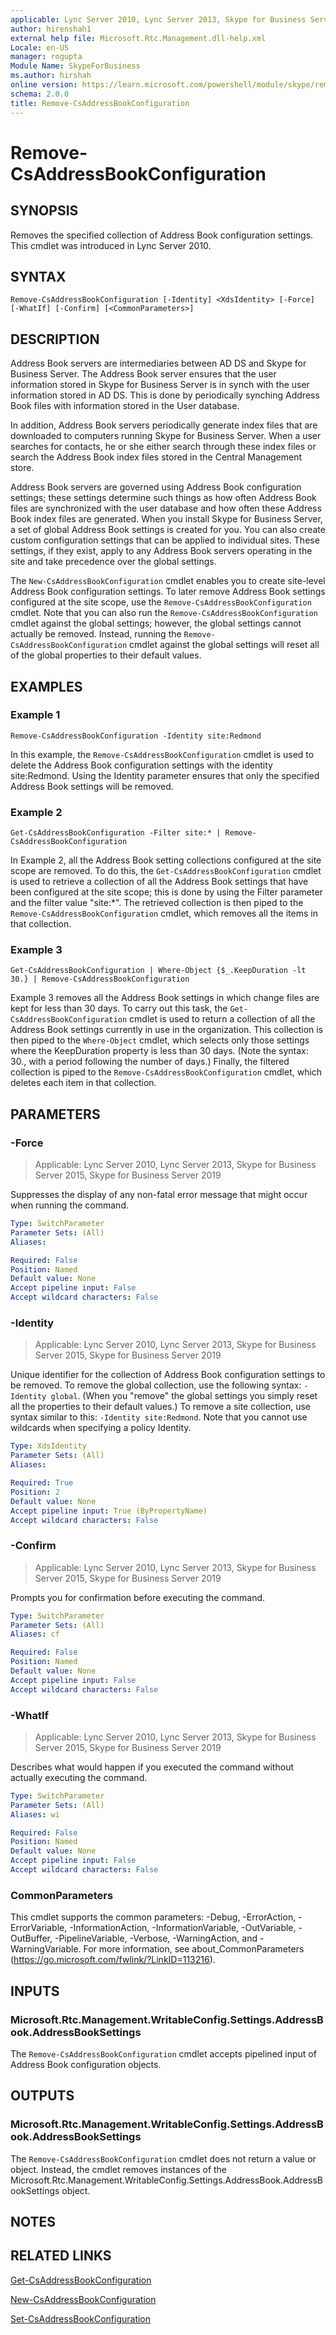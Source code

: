 ```yaml
---
applicable: Lync Server 2010, Lync Server 2013, Skype for Business Server 2015, Skype for Business Server 2019
author: hirenshah1
external help file: Microsoft.Rtc.Management.dll-help.xml
Locale: en-US
manager: rogupta
Module Name: SkypeForBusiness
ms.author: hirshah
online version: https://learn.microsoft.com/powershell/module/skype/remove-csaddressbookconfiguration
schema: 2.0.0
title: Remove-CsAddressBookConfiguration
---
```


# Remove-CsAddressBookConfiguration

## SYNOPSIS
Removes the specified collection of Address Book configuration settings.
This cmdlet was introduced in Lync Server 2010.


## SYNTAX

```
Remove-CsAddressBookConfiguration [-Identity] <XdsIdentity> [-Force] [-WhatIf] [-Confirm] [<CommonParameters>]
```

## DESCRIPTION
Address Book servers are intermediaries between AD DS and Skype for Business Server.
The Address Book server ensures that the user information stored in Skype for Business Server is in synch with the user information stored in AD DS.
This is done by periodically synching Address Book files with information stored in the User database.

In addition, Address Book servers periodically generate index files that are downloaded to computers running Skype for Business Server.
When a user searches for contacts, he or she either search through these index files or search the Address Book index files stored in the Central Management store.

Address Book servers are governed using Address Book configuration settings; these settings determine such things as how often Address Book files are synchronized with the user database and how often these Address Book index files are generated.
When you install Skype for Business Server, a set of global Address Book settings is created for you.
You can also create custom configuration settings that can be applied to individual sites.
These settings, if they exist, apply to any Address Book servers operating in the site and take precedence over the global settings.

The `New-CsAddressBookConfiguration` cmdlet enables you to create site-level Address Book configuration settings.
To later remove Address Book settings configured at the site scope, use the `Remove-CsAddressBookConfiguration` cmdlet.
Note that you can also run the `Remove-CsAddressBookConfiguration` cmdlet against the global settings; however, the global settings cannot actually be removed.
Instead, running the `Remove-CsAddressBookConfiguration` cmdlet against the global settings will reset all of the global properties to their default values.


## EXAMPLES

### Example 1
```
Remove-CsAddressBookConfiguration -Identity site:Redmond
```

In this example, the `Remove-CsAddressBookConfiguration` cmdlet is used to delete the Address Book configuration settings with the identity site:Redmond.
Using the Identity parameter ensures that only the specified Address Book settings will be removed.


### Example 2
```
Get-CsAddressBookConfiguration -Filter site:* | Remove-CsAddressBookConfiguration
```

In Example 2, all the Address Book setting collections configured at the site scope are removed.
To do this, the `Get-CsAddressBookConfiguration` cmdlet is used to retrieve a collection of all the Address Book settings that have been configured at the site scope; this is done by using the Filter parameter and the filter value "site:*".
The retrieved collection is then piped to the `Remove-CsAddressBookConfiguration` cmdlet, which removes all the items in that collection.


### Example 3
```
Get-CsAddressBookConfiguration | Where-Object {$_.KeepDuration -lt 30.} | Remove-CsAddressBookConfiguration
```

Example 3 removes all the Address Book settings in which change files are kept for less than 30 days.
To carry out this task, the `Get-CsAddressBookConfiguration` cmdlet is used to return a collection of all the Address Book settings currently in use in the organization.
This collection is then piped to the `Where-Object` cmdlet, which selects only those settings where the KeepDuration property is less than 30 days.
(Note the syntax: 30., with a period following the number of days.) Finally, the filtered collection is piped to the `Remove-CsAddressBookConfiguration` cmdlet, which deletes each item in that collection.


## PARAMETERS

### -Force

> Applicable: Lync Server 2010, Lync Server 2013, Skype for Business Server 2015, Skype for Business Server 2019

Suppresses the display of any non-fatal error message that might occur when running the command.

```yaml
Type: SwitchParameter
Parameter Sets: (All)
Aliases:

Required: False
Position: Named
Default value: None
Accept pipeline input: False
Accept wildcard characters: False
```

### -Identity

> Applicable: Lync Server 2010, Lync Server 2013, Skype for Business Server 2015, Skype for Business Server 2019

Unique identifier for the collection of Address Book configuration settings to be removed.
To remove the global collection, use the following syntax: `-Identity global`.
(When you "remove" the global settings you simply reset all the properties to their default values.) To remove a site collection, use syntax similar to this: `-Identity site:Redmond`.
Note that you cannot use wildcards when specifying a policy Identity.

```yaml
Type: XdsIdentity
Parameter Sets: (All)
Aliases:

Required: True
Position: 2
Default value: None
Accept pipeline input: True (ByPropertyName)
Accept wildcard characters: False
```

### -Confirm

> Applicable: Lync Server 2010, Lync Server 2013, Skype for Business Server 2015, Skype for Business Server 2019

Prompts you for confirmation before executing the command.

```yaml
Type: SwitchParameter
Parameter Sets: (All)
Aliases: cf

Required: False
Position: Named
Default value: None
Accept pipeline input: False
Accept wildcard characters: False
```

### -WhatIf

> Applicable: Lync Server 2010, Lync Server 2013, Skype for Business Server 2015, Skype for Business Server 2019

Describes what would happen if you executed the command without actually executing the command.

```yaml
Type: SwitchParameter
Parameter Sets: (All)
Aliases: wi

Required: False
Position: Named
Default value: None
Accept pipeline input: False
Accept wildcard characters: False
```

### CommonParameters
This cmdlet supports the common parameters: -Debug, -ErrorAction, -ErrorVariable, -InformationAction, -InformationVariable, -OutVariable, -OutBuffer, -PipelineVariable, -Verbose, -WarningAction, and -WarningVariable. For more information, see about_CommonParameters (https://go.microsoft.com/fwlink/?LinkID=113216).

## INPUTS

### Microsoft.Rtc.Management.WritableConfig.Settings.AddressBook.AddressBookSettings
The `Remove-CsAddressBookConfiguration` cmdlet accepts pipelined input of Address Book configuration objects.

## OUTPUTS

### Microsoft.Rtc.Management.WritableConfig.Settings.AddressBook.AddressBookSettings
The `Remove-CsAddressBookConfiguration` cmdlet does not return a value or object.
Instead, the cmdlet removes instances of the Microsoft.Rtc.Management.WritableConfig.Settings.AddressBook.AddressBookSettings object.

## NOTES

## RELATED LINKS

[Get-CsAddressBookConfiguration](Get-CsAddressBookConfiguration.md)

[New-CsAddressBookConfiguration](New-CsAddressBookConfiguration.md)

[Set-CsAddressBookConfiguration](Set-CsAddressBookConfiguration.md)
